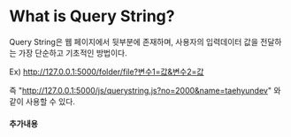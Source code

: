 # What is Query String?
Query String은 웹 페이지에서 뒷부분에 존재하며, 사용자의 입력데이터 값을 전달하는 가장 단순하고 기초적인 방법이다.

Ex)
http://127.0.0.1:5000/folder/file?변수1=값&변수2=값

즉 "http://127.0.0.1:5000/js/querystring.js?no=2000&name=taehyundev" 와 같이 사용할 수 있다.

 #### 추가내용
